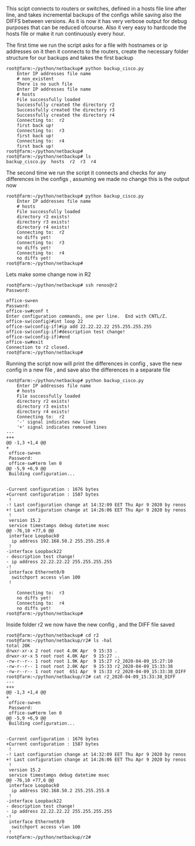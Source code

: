 This scipt connects to routers or switches, defined in a hosts file line after line, and takes incremental backups of the configs while saving also the DIFFS between versions.
As it is now it has very verbose output for debug purposes that can be reduced ofcourse.
Also it very easy to hardcode the hosts file or make it run continuously every hour.

The first time we run the script asks for a file with hostnames or ip addresses on it
then it connects to the routers, create the necessary folder structure for our backups and takes the first backup

```
root@farm:~/python/netbackup# python backup_cisco.py 
	Enter IP addresses file name 
	# non_existent
	There is no such file
	Enter IP addresses file name 
	# hosts
	File successfully loaded
	Successfully created the directory r2
	Successfully created the directory r3
	Successfully created the directory r4
	Connecting to:  r2
	first back up!
	Connecting to:  r3
	first back up!
	Connecting to:  r4
	first back up!
root@farm:~/python/netbackup# 
root@farm:~/python/netbackup# ls
backup_cisco.py  hosts  r2  r3  r4

```
The second time we run the script it connects and checks for any differences in the configs , assuming we made no change this is the output now

```
root@farm:~/python/netbackup# python backup_cisco.py 
	Enter IP addresses file name 
	# hosts
	File successfully loaded
	directory r2 exists!
	directory r3 exists!
	directory r4 exists!
	Connecting to:  r2
	no diffs yet!
	Connecting to:  r3
	no diffs yet!
	Connecting to:  r4
	no diffs yet!
root@farm:~/python/netbackup# 
```

Lets  make some change now in R2

```
root@farm:~/python/netbackup# ssh renos@r2 
Password: 

office-sw>en
Password: 
office-sw#conf t
Enter configuration commands, one per line.  End with CNTL/Z.
office-sw(config)#int loop 22
office-sw(config-if)#ip add 22.22.22.22 255.255.255.255
office-sw(config-if)#description test change!
office-sw(config-if)#end
office-sw#exit
Connection to r2 closed.
root@farm:~/python/netbackup# 

```

Running the script now will print the differences in config , save the new config in a new file , and save also the differences in a separate file

```
root@farm:~/python/netbackup# python backup_cisco.py 
	Enter IP addresses file name 
	# hosts
	File successfully loaded
	directory r2 exists!
	directory r3 exists!
	directory r4 exists!
	Connecting to:  r2
	'-' signal indicates new lines
	'+' signal indicates removed lines
--- 
+++ 
@@ -1,3 +1,4 @@
+
 office-sw>en
 Password: 
 office-sw#term len 0
@@ -5,9 +6,9 @@
 Building configuration...
 
   
-Current configuration : 1676 bytes
+Current configuration : 1587 bytes
 !
-! Last configuration change at 14:32:09 EET Thu Apr 9 2020 by renos
+! Last configuration change at 14:26:06 EET Thu Apr 9 2020 by renos
 !
 version 15.2
 service timestamps debug datetime msec
@@ -76,10 +77,6 @@
 interface Loopback0
  ip address 192.168.50.2 255.255.255.0
 !
-interface Loopback22
- description test change!
- ip address 22.22.22.22 255.255.255.255
-!
 interface Ethernet0/0
  switchport access vlan 100
 !

	Connecting to:  r3
	no diffs yet!
	Connecting to:  r4
	no diffs yet!
root@farm:~/python/netbackup# 

```

Inside folder r2 we now have the new config , and the DIFF file saved

```
root@farm:~/python/netbackup# cd r2
root@farm:~/python/netbackup/r2# ls -hal
total 20K
drwxr-xr-x 2 root root 4.0K Apr  9 15:33 .
drwxr-xr-x 5 root root 4.0K Apr  9 15:27 ..
-rw-r--r-- 1 root root 1.9K Apr  9 15:27 r2_2020-04-09_15:27:10
-rw-r--r-- 1 root root 2.0K Apr  9 15:33 r2_2020-04-09_15:33:38
-rw-r--r-- 1 root root  651 Apr  9 15:33 r2_2020-04-09_15:33:38_DIFF
root@farm:~/python/netbackup/r2# cat r2_2020-04-09_15:33:38_DIFF
--- 
+++ 
@@ -1,3 +1,4 @@
+
 office-sw>en
 Password: 
 office-sw#term len 0
@@ -5,9 +6,9 @@
 Building configuration...
 
   
-Current configuration : 1676 bytes
+Current configuration : 1587 bytes
 !
-! Last configuration change at 14:32:09 EET Thu Apr 9 2020 by renos
+! Last configuration change at 14:26:06 EET Thu Apr 9 2020 by renos
 !
 version 15.2
 service timestamps debug datetime msec
@@ -76,10 +77,6 @@
 interface Loopback0
  ip address 192.168.50.2 255.255.255.0
 !
-interface Loopback22
- description test change!
- ip address 22.22.22.22 255.255.255.255
-!
 interface Ethernet0/0
  switchport access vlan 100
 !
root@farm:~/python/netbackup/r2# 
```
